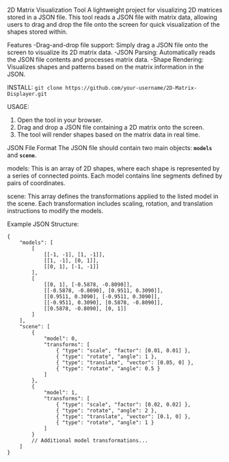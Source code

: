 2D Matrix Visualization Tool
A lightweight project for visualizing 2D matrices stored in a JSON file. This tool reads a JSON file with matrix data, allowing users to drag and drop the file onto the screen for quick visualization of the shapes stored within.

Features
-Drag-and-drop file support: Simply drag a JSON file onto the screen to visualize its 2D matrix data.
-JSON Parsing: Automatically reads the JSON file contents and processes matrix data.
-Shape Rendering: Visualizes shapes and patterns based on the matrix information in the JSON.

INSTALL:
``` git clone https://github.com/your-username/2D-Matrix-Displayer.git ```

USAGE:
1. Open the tool in your browser.
2. Drag and drop a JSON file containing a 2D matrix onto the screen.
3. The tool will render shapes based on the matrix data in real time.

JSON File Format
The JSON file should contain two main objects: **```models```** and **```scene```**.

models: This is an array of 2D shapes, where each shape is represented by a series of connected points. Each model contains line segments defined by pairs of coordinates.

scene: This array defines the transformations applied to the listed model in the scene. Each transformation includes scaling, rotation, and translation instructions to modify the models.

Example JSON Structure:

```
{
    "models": [
        [
            [[-1, -1], [1, -1]],
            [[1, -1], [0, 1]],
            [[0, 1], [-1, -1]]
        ],
        [
            [[0, 1], [-0.5878, -0.8090]],
            [[-0.5878, -0.8090], [0.9511, 0.3090]],
            [[0.9511, 0.3090], [-0.9511, 0.3090]],
            [[-0.9511, 0.3090], [0.5878, -0.8090]],
            [[0.5878, -0.8090], [0, 1]]
        ]
    ],
    "scene": [
        {
            "model": 0,
            "transforms": [
                { "type": "scale", "factor": [0.01, 0.01] },
                { "type": "rotate", "angle": 1 },
                { "type": "translate", "vector": [0.05, 0] },
                { "type": "rotate", "angle": 0.5 }
            ]
        },
        {
            "model": 1,
            "transforms": [
                { "type": "scale", "factor": [0.02, 0.02] },
                { "type": "rotate", "angle": 2 },
                { "type": "translate", "vector": [0.1, 0] },
                { "type": "rotate", "angle": 1 }
            ]
        }
        // Additional model transformations...
    ]
}
```
